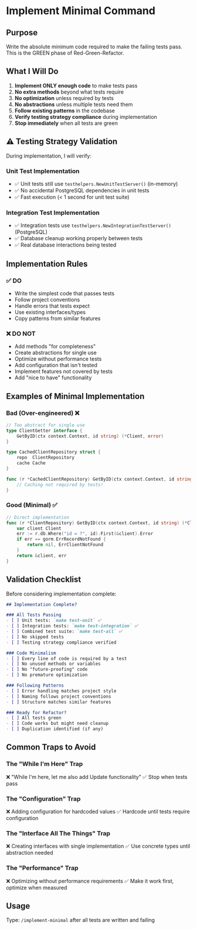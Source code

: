 # Implement Minimal Command

## Purpose
Write the absolute minimum code required to make the failing tests pass. This is the GREEN phase of Red-Green-Refactor.

## What I Will Do
1. **Implement ONLY enough code** to make tests pass
2. **No extra methods** beyond what tests require
3. **No optimization** unless required by tests
4. **No abstractions** unless multiple tests need them
5. **Follow existing patterns** in the codebase
6. **Verify testing strategy compliance** during implementation
7. **Stop immediately** when all tests are green

## ⚠️ Testing Strategy Validation
During implementation, I will verify:

### Unit Test Implementation
- ✅ Unit tests still use `testhelpers.NewUnitTestServer()` (in-memory)
- ✅ No accidental PostgreSQL dependencies in unit tests
- ✅ Fast execution (< 1 second for unit test suite)

### Integration Test Implementation  
- ✅ Integration tests use `testhelpers.NewIntegrationTestServer()` (PostgreSQL)
- ✅ Database cleanup working properly between tests
- ✅ Real database interactions being tested

## Implementation Rules

### ✅ DO
- Write the simplest code that passes tests
- Follow project conventions
- Handle errors that tests expect
- Use existing interfaces/types
- Copy patterns from similar features

### ❌ DO NOT
- Add methods "for completeness"
- Create abstractions for single use
- Optimize without performance tests
- Add configuration that isn't tested
- Implement features not covered by tests
- Add "nice to have" functionality

## Examples of Minimal Implementation

### Bad (Over-engineered) ❌
```go
// Too abstract for single use
type ClientGetter interface {
    GetByID(ctx context.Context, id string) (*Client, error)
}

type CachedClientRepository struct {
    repo  ClientRepository
    cache Cache
}

func (r *CachedClientRepository) GetByID(ctx context.Context, id string) (*Client, error) {
    // Caching not required by tests!
}
```

### Good (Minimal) ✅
```go
// Direct implementation
func (r *ClientRepository) GetByID(ctx context.Context, id string) (*Client, error) {
    var client Client
    err := r.db.Where("id = ?", id).First(&client).Error
    if err == gorm.ErrRecordNotFound {
        return nil, ErrClientNotFound
    }
    return &client, err
}
```

## Validation Checklist
Before considering implementation complete:

```markdown
## Implementation Complete?

### All Tests Passing
- [ ] Unit tests: `make test-unit` ✅
- [ ] Integration tests: `make test-integration` ✅  
- [ ] Combined test suite: `make test-all` ✅
- [ ] No skipped tests
- [ ] Testing strategy compliance verified

### Code Minimalism
- [ ] Every line of code is required by a test
- [ ] No unused methods or variables
- [ ] No "future-proofing" code
- [ ] No premature optimization

### Following Patterns
- [ ] Error handling matches project style
- [ ] Naming follows project conventions
- [ ] Structure matches similar features

### Ready for Refactor?
- [ ] All tests green
- [ ] Code works but might need cleanup
- [ ] Duplication identified (if any)
```

## Common Traps to Avoid

### The "While I'm Here" Trap
❌ "While I'm here, let me also add Update functionality"
✅ Stop when tests pass

### The "Configuration" Trap
❌ Adding configuration for hardcoded values
✅ Hardcode until tests require configuration

### The "Interface All The Things" Trap
❌ Creating interfaces with single implementation
✅ Use concrete types until abstraction needed

### The "Performance" Trap
❌ Optimizing without performance requirements
✅ Make it work first, optimize when measured

## Usage
Type: `/implement-minimal` after all tests are written and failing